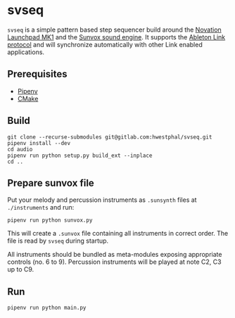 # svseq

`svseq` is a simple pattern based step sequencer build around the [Novation Launchpad MK1](https://resource.novationmusic.com/support/product-downloads?product=Launchpad+MK1) and the [Sunvox sound engine](https://www.warmplace.ru/soft/sunvox/). It supports the [Ableton Link protocol](https://www.ableton.com/de/link/) and will synchronize automatically with other Link enabled applications.

## Prerequisites

- [Pipenv](https://pipenv.pypa.io/)
- [CMake](https://cmake.org/)

## Build

    git clone --recurse-submodules git@gitlab.com:hwestphal/svseq.git
    pipenv install --dev
    cd audio
    pipenv run python setup.py build_ext --inplace
    cd ..

## Prepare sunvox file

Put your melody and percussion instruments as `.sunsynth` files at `./instruments` and run:

    pipenv run python sunvox.py

This will create a `.sunvox` file containing all instruments in correct order. The file is read by `svseq` during startup.

All instruments should be bundled as meta-modules exposing appropriate controls (no. 6 to 9). Percussion instruments will be played at note C2, C3 up to C9.

## Run

    pipenv run python main.py
